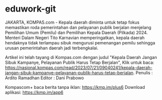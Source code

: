 # eduwork-git
JAKARTA, KOMPAS.com - Kepala daerah diminta untuk tetap fokus memastikan roda pemerintahan dan pelayanan publik berjalan menjelang Pemilihan Umum (Pemilu) dan Pemilihan Kepala Daerah (Pilkada) 2024. Menteri Dalam Negeri Tito Karnavian memperingatkan, kepala daerah hendaknya tidak terlampau sibuk mengurusi pemenangan pemilu sehingga urusan pemerintahan daerah jadi terbengkalai.

Artikel ini telah tayang di Kompas.com dengan judul "Kepala Daerah Jangan Sibuk Kampanye, Pelayanan Publik Harus Tetap Berjalan", Klik untuk baca: https://nasional.kompas.com/read/2023/07/21/09040241/kepala-daerah-jangan-sibuk-kampanye-pelayanan-publik-harus-tetap-berjalan.
Penulis : Ardito Ramadhan
Editor : Dani Prabowo

Kompascom+ baca berita tanpa iklan: https://kmp.im/plus6
Download aplikasi: https://kmp.im/app6